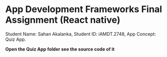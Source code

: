 # App Development Frameworks Final Assignment (React native)
Student Name: Sahan Akalanka,
Student ID: iAMDT.2748,
App Concept: Quiz App.

******Open the Quiz App folder see the source code of it******

